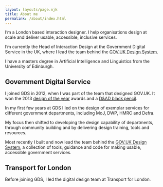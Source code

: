 ```yaml
---
layout: layouts/page.njk
title: About me
permalink: /about/index.html
---
```

I’m a London based interaction designer. I help organisations design at scale and deliver usable, accessible, inclusive services. 

I’m currently the Head of Interaction Design at the Government Digital Service in the UK, where I lead the team behind the [GOV.UK Design System](https://design-system.service.gov.uk/).

I have a masters degree in Artificial Intelligence and Linguistics from the University of Edinburgh.

## Government Digital Service

I joined GDS in 2012, when I was part of the team that designed GOV.UK. It won the 2013 [design of the year](https://www.bbc.co.uk/news/entertainment-arts-22164715) awards and a [D&AD black pencil](https://www.dandad.org/awards/professional/2013/writing-for-design/20081/govuk/).

In my first few years at GDS I led on the design of exemplar services for different government departments, including MoJ, DWP, HMRC and Defra.

My focus then shifted to developing the design capability of departments, through community building and by delivering design training, tools and resources.

Most recently I built and now lead the team behind the [GOV.UK Design System](https://design-system.service.gov.uk/), a collection of tools, guidance and code for making usable, accessible government services.

## Transport for London

Before joining GDS, I led the digital design team at Transport for London.
